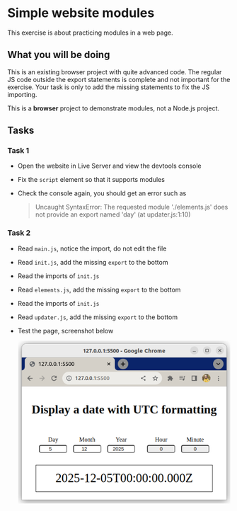 # Simple website modules

This exercise is about practicing modules in a web page.

## What you will be doing

This is an existing browser project with quite advanced code. The regular JS code outside the export statements is complete and not important for the exercise. Your task is only to add the missing statements to fix the JS importing.

This is a **browser** project to demonstrate modules, not a Node.js project.

## Tasks

### Task 1

- Open the website in Live Server and view the devtools console
- Fix the `script` element so that it supports modules
- Check the console again, you should get an error such as 

    > Uncaught SyntaxError: The requested module './elements.js' does not provide an export named 'day' (at updater.js:1:10)

### Task 2

- Read `main.js`, notice the import, do not edit the file
- Read `init.js`, add the missing `export` to the bottom
- Read the imports of `init.js`
- Read `elements.js`, add the missing `export` to the bottom
- Read the imports of `init.js`
- Read `updater.js`, add the missing `export` to the bottom
- Test the page, screenshot below

    ![](example.png)

